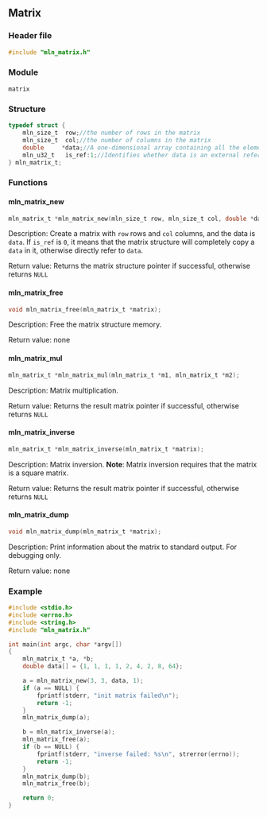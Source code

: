 ## Matrix



### Header file

```c
#include "mln_matrix.h"
```



### Module

`matrix`



### Structure

```c
typedef struct {                 
    mln_size_t  row;//the number of rows in the matrix
    mln_size_t  col;//the number of columns in the matrix
    double     *data;//A one-dimensional array containing all the elements in the matrix, arranged row by row
    mln_u32_t   is_ref:1;//Identifies whether data is an external reference, this flag is used to ignore the release of data when releasing the matrix structure
} mln_matrix_t;
```



### Functions



#### mln_matrix_new

```c
mln_matrix_t *mln_matrix_new(mln_size_t row, mln_size_t col, double *data, mln_u32_t is_ref);
```

Description: Create a matrix with `row` rows and `col` columns, and the data is `data`. If `is_ref` is `0`, it means that the matrix structure will completely copy a `data` in it, otherwise directly refer to `data`.

Return value: Returns the matrix structure pointer if successful, otherwise returns `NULL`



#### mln_matrix_free

```c
void mln_matrix_free(mln_matrix_t *matrix);
```

Description: Free the matrix structure memory.

Return value: none



#### mln_matrix_mul

```c
mln_matrix_t *mln_matrix_mul(mln_matrix_t *m1, mln_matrix_t *m2);
```

Description: Matrix multiplication.

Return value: Returns the result matrix pointer if successful, otherwise returns `NULL`



#### mln_matrix_inverse

```c
mln_matrix_t *mln_matrix_inverse(mln_matrix_t *matrix);
```

Description: Matrix inversion. **Note**: Matrix inversion requires that the matrix is a square matrix.

Return value: Returns the result matrix pointer if successful, otherwise returns `NULL`



#### mln_matrix_dump

```c
void mln_matrix_dump(mln_matrix_t *matrix);
```

Description: Print information about the matrix to standard output. For debugging only.

Return value: none



### Example

```c
#include <stdio.h>
#include <errno.h>
#include <string.h>
#include "mln_matrix.h"

int main(int argc, char *argv[])
{
    mln_matrix_t *a, *b;
    double data[] = {1, 1, 1, 1, 2, 4, 2, 8, 64};

    a = mln_matrix_new(3, 3, data, 1);
    if (a == NULL) {
        fprintf(stderr, "init matrix failed\n");
        return -1;
    }
    mln_matrix_dump(a);

    b = mln_matrix_inverse(a);
    mln_matrix_free(a);
    if (b == NULL) {
        fprintf(stderr, "inverse failed: %s\n", strerror(errno));
        return -1;
    }
    mln_matrix_dump(b);
    mln_matrix_free(b);

    return 0;
}
```


